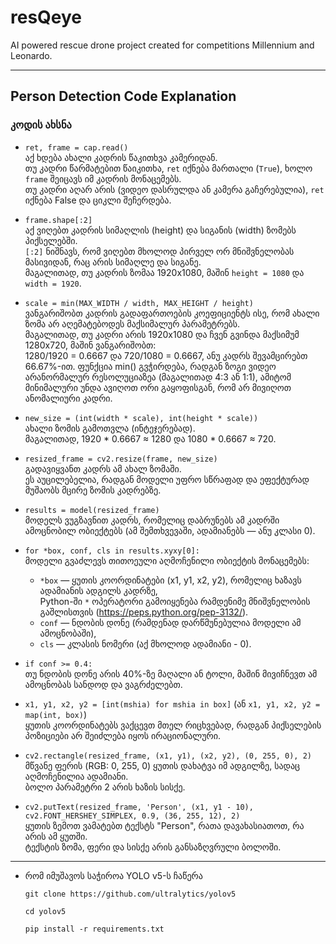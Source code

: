 # resQeye

AI powered rescue drone project created for competitions Millennium and Leonardo.

---

## Person Detection Code Explanation

### კოდის ახსნა

- `ret, frame = cap.read()`  
  აქ ხდება ახალი კადრის წაკითხვა კამერიდან.  
  თუ კადრი წარმატებით წაიკითხა, `ret` იქნება მართალი (`True`), ხოლო `frame` შეიცავს იმ კადრის მონაცემებს.  
  თუ კადრი აღარ არის (ვიდეო დასრულდა ან კამერა გაჩერებულია), `ret` იქნება False და ციკლი შეჩერდება.

- `frame.shape[:2]`  
  აქ ვიღებთ კადრის სიმაღლის (height) და სიგანის (width) ზომებს პიქსელებში.  
  `[:2]` ნიშნავს, რომ ვიღებთ მხოლოდ პირველ ორ მნიშვნელობას მასივიდან, რაც არის სიმაღლე და სიგანე.  
  მაგალითად, თუ კადრის ზომაა 1920x1080, მაშინ `height = 1080` და `width = 1920`.

- `scale = min(MAX_WIDTH / width, MAX_HEIGHT / height)`  
  ვანგარიშობთ კადრის გადაფართოების კოეფიციენტს ისე, რომ ახალი ზომა არ აღემატებოდეს მაქსიმალურ პარამეტრებს.  
  მაგალითად, თუ კადრი არის 1920x1080 და ჩვენ გვინდა მაქსიმუმ 1280x720, მაშინ ვანგარიშობთ:  
  1280/1920 = 0.6667 და 720/1080 = 0.6667, ანუ კადრს შევამცირებთ 66.67%-ით. ფუნქცია min() გვჭირდება, რადგან ზოგი ვიდეო არანორმალურ რესოლუციაზეა (მაგალითად 4:3 ან 1:1), ამიტომ მინიმალური უნდა ავიღოთ ორი გაყოფისგან, რომ არ მივიღოთ ანომალიური კადრი.

- `new_size = (int(width * scale), int(height * scale))`  
  ახალი ზომის გამოთვლა (ინტეჯერებად).  
  მაგალითად, 1920 * 0.6667 ≈ 1280 და 1080 * 0.6667 ≈ 720.

- `resized_frame = cv2.resize(frame, new_size)`  
  გადავიყვანთ კადრს ამ ახალ ზომაში.  
  ეს აუცილებელია, რადგან მოდელი უფრო სწრაფად და ეფექტურად მუშაობს მცირე ზომის კადრებზე.

- `results = model(resized_frame)`  
  მოდელს ვუგზავნით კადრს, რომელიც დაბრუნებს ამ კადრში ამოცნობილ ობიექტებს (ამ შემთხვევაში, ადამიანებს — ანუ კლასი 0).

- `for *box, conf, cls in results.xyxy[0]:`  
  მოდელი გვაძლევს თითოეული აღმოჩენილი ობიექტის მონაცემებს:  
  - `*box` — ყუთის კოორდინატები (x1, y1, x2, y2), რომელიც ხაზავს ადამიანის ადგილს კადრზე,  
    Python-ში `*` ოპერატორი გამოიყენება რამდენიმე მნიშვნელობის გაშლისთვის (https://peps.python.org/pep-3132/).  
  - `conf` — ნდობის დონე (რამდენად დარწმუნებულია მოდელი ამ ამოცნობაში),  
  - `cls` — კლასის ნომერი (აქ მხოლოდ ადამიანი - 0).

- `if conf >= 0.4:`  
  თუ ნდობის დონე არის 40%-ზე მაღალი ან ტოლი, მაშინ მივიჩნევთ ამ ამოცნობას სანდოდ და ვაგრძელებთ.

- `x1, y1, x2, y2 = [int(mshia) for mshia in box]` (ან `x1, y1, x2, y2 = map(int, box)`)  
  ყუთის კოორდინატებს ვაქცევთ მთელ რიცხვებად, რადგან პიქსელების პოზიციები არ შეიძლება იყოს ირაციონალური.  
  

- `cv2.rectangle(resized_frame, (x1, y1), (x2, y2), (0, 255, 0), 2)`  
  მწვანე ფერის (RGB: 0, 255, 0) ყუთის დახატვა იმ ადგილზე, სადაც აღმოჩენილია ადამიანი.  
  ბოლო პარამეტრი 2 არის ხაზის სისქე.

- `cv2.putText(resized_frame, 'Person', (x1, y1 - 10), cv2.FONT_HERSHEY_SIMPLEX, 0.9, (36, 255, 12), 2)`  
  ყუთის ზემოთ ვამატებთ ტექსტს "Person", რათა დავახასიათოთ, რა არის ამ ყუთში.  
  ტექსტის ზომა, ფერი და სისქე არის განსაზღვრული ბოლოში.


---

- რომ იმუშავოს საჭიროა YOLO v5-ს ჩაწერა

  `git clone https://github.com/ultralytics/yolov5`

  `cd yolov5`

  `pip install -r requirements.txt`

